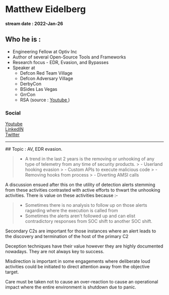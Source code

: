 # Matthew Eidelberg
#### stream date : 2022-Jan-26

## Who he is :
- Engineering Fellow at Optiv Inc
- Author of several Open-Source Tools and Frameworks
- Research focus - EDR, Evasion, and Bypasses
- Speaker at 
	- Defcon Red Team Village
	- Defcon Adversary Village
	- DerbyCon
	- BSides Las Vegas
	- GrrCon
	- RSA
(source : [Youtube ](https://www.youtube.com/watch?v=PfcDrhDlyUE))

### Social
[Youtube](https://www.youtube.com/results?search_query=Matthew+Eidelberg)<br>
[LinkedIN](https://www.linkedin.com/in/matthew-eidelberg-b0422997)<br>
[Twitter ](https://twitter.com/Tyl0us)<br>
<hr>
## Topic : AV, EDR evasion.

> - A trend in the last 2 years is the removing or unhooking of any type of telemetry from any time of security products.
	> - Userland hooking evasion
	> - Custom APIs to execute malicious code
	> - Removing hooks from process
	> - Diverting AMSI calls
	
A discussion ensued after this on the utility of detection alerts stemming from these activities contrasted with active efforts to thwart the unhooking activities. There is value on these activities because :-

> - Sometimes there is no analysis to follow up on those alerts ragarding where the execution is called from
> - Sometimes the alerts aren't followed up and can elist contradictory responses from SOC shift to another SOC shift.

Secondary C2s are important for those instances where an alert leads to the discovery and termination of the host of the primary C2

Deception techniques have their value however they are highly documented nowadays. They are not always key to success.

Misdirection is important in some engagements where deliberate loud activities could be initiated to direct attention away from the objective target.

Care must be taken not to cause an over-reaction to cause an operational impact where the entire environment is shutdown due to panic.


	

